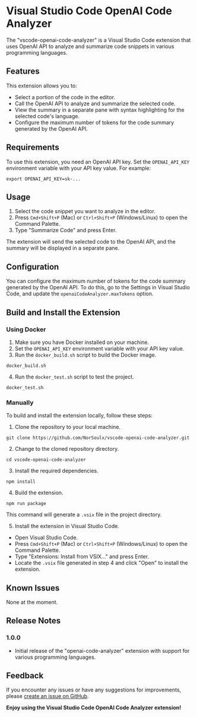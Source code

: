 # Visual Studio Code OpenAI Code Analyzer

The "vscode-openai-code-analyzer" is a Visual Studio Code extension that uses OpenAI API to analyze and summarize code snippets in various programming languages.

## Features

This extension allows you to:

- Select a portion of the code in the editor.
- Call the OpenAI API to analyze and summarize the selected code.
- View the summary in a separate pane with syntax highlighting for the selected code's language.
- Configure the maximum number of tokens for the code summary generated by the OpenAI API.

## Requirements

To use this extension, you need an OpenAI API key. Set the `OPENAI_API_KEY` environment variable with your API key value. For example:
```
export OPENAI_API_KEY=sk-...
```
## Usage

1. Select the code snippet you want to analyze in the editor.
2. Press `Cmd+Shift+P` (Mac) or `Ctrl+Shift+P` (Windows/Linux) to open the Command Palette.
3. Type "Summarize Code" and press Enter.

The extension will send the selected code to the OpenAI API, and the summary will be displayed in a separate pane.

## Configuration

You can configure the maximum number of tokens for the code summary generated by the OpenAI API. To do this, go to the Settings in Visual Studio Code, and update the `openaiCodeAnalyzer.maxTokens` option.

## Build and Install the Extension

### Using Docker

1. Make sure you have Docker installed on your machine.
2. Set the `OPENAI_API_KEY` environment variable with your API key value.
3. Run the `docker_build.sh` script to build the Docker image.
```
docker_build.sh
```
4. Run the `docker_test.sh` script to test the project.
```
docker_test.sh
```

### Manually

To build and install the extension locally, follow these steps:

1. Clone the repository to your local machine.
```
git clone https://github.com/NorSoulx/vscode-openai-code-analyzer.git
```

2. Change to the cloned repository directory.

```
cd vscode-openai-code-analyzer
```

3. Install the required dependencies.

```
npm install
```

4. Build the extension.

```
npm run package
```

This command will generate a `.vsix` file in the project directory.

5. Install the extension in Visual Studio Code.

- Open Visual Studio Code.
- Press `Cmd+Shift+P` (Mac) or `Ctrl+Shift+P` (Windows/Linux) to open the Command Palette.
- Type "Extensions: Install from VSIX..." and press Enter.
- Locate the `.vsix` file generated in step 4 and click "Open" to install the extension.

## Known Issues

None at the moment.

## Release Notes

### 1.0.0

- Initial release of the "openai-code-analyzer" extension with support for various programming languages.

## Feedback

If you encounter any issues or have any suggestions for improvements, please [create an issue on GitHub](https://github.com/NorSoulx/vscode-openai-code-analyzer/issues).

**Enjoy using the Visual Studio Code OpenAI Code Analyzer extension!**

